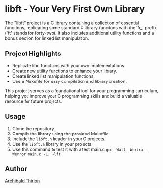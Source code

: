 # libft - Your Very First Own Library

The "libft" project is a C library containing a collection of essential functions, replicating some standard C library functions with the 'ft_' prefix ('ft' stands for forty-two). It also includes additional utility functions and a bonus section for linked list manipulation.

## Project Highlights

- Replicate libc functions with your own implementations.
- Create new utility functions to enhance your library.
- Create linked list manipulation functions.
- Use a Makefile for easy compilation and library creation.

This project serves as a foundational tool for your programming curriculum, helping you improve your C programming skills and build a valuable resource for future projects.

## Usage

1. Clone the repository.
2. Compile the library using the provided Makefile.
3. Include the `libft.h` header in your C projects.
4. Use the `libft.a` library in your projects.
5. Use this command to test it with a test main.c `gcc -Wall -Wextra -Werror main.c -L. -lft` 

## Author

[Archibald Thirion](https://github.com/Archips)


